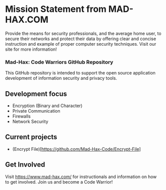 # Mission Statement from MAD-HAX.COM #

Provide the means for security professionals, and the average home user, to secure their networks and protect their data by offering clear and concise instruction and example of proper computer security techniques. Visit our site for more information!

### Mad-Hax: Code Warriors GitHub Repository ###

This GitHub repository is intended to support the open source application development of information security and privacy tools. 

## Development focus ##

* Encryption (Binary and Character)
* Private Communication
* Firewalls
* Network Security
    
## Current projects ##

* (Encrypt File)[https://github.com/Mad-Hax-Code/Encrypt-File]
    
## Get Involved ##

Visit https://www.mad-hax.com/ for instructionals and information on how to get involved. Join us and become a Code Warrior!
